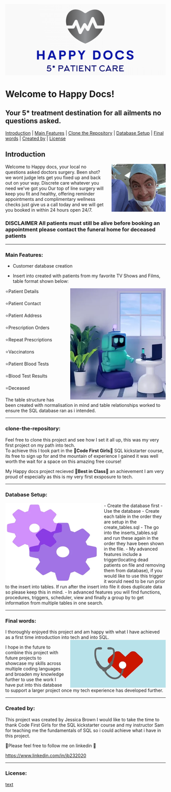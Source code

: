 ![alt text](pictures/Happy_Docs_Logo.png)

# Welcome to Happy Docs!
## Your 5* treatment destination for all ailments no questions asked.


<a href="#introduction">Introduction</a> | <a href="#main-features">Main Features</a> | <a href="#clone-the-repository">Clone the Repository</a> | <a href="#database-setup">Database Setup</a> | <a href="#Final_Words">Final words</a> | <a href="#Created_by">Created by</a> | 
<a href="#license">License</a>  

## Introduction

<img src="pictures/doc_image.webp" alt="Doctor GIF" align="right" width="170" height="150" style="margin-left: 20px;">

Welcome to Happy docs, your local no questions asked doctors surgery.
Been shot? we wont judge lets get you fixed up and back out on your way.
Discrete care whatever you need we've got you
Our top of line surgery will keep you fit and healthy, offering reminder appointments and complimentary wellness checks just give us a call today and we will get you booked in within 24 hours open 24/7.
### DISCLAIMER All patients must still be alive before booking an appointment please contact the funeral home for deceased patients

---
<a name="main-features"></a>
### Main Features:

- Customer database creation

- Insert into created with patients from my favorite TV Shows and Films, table format shown below:
<img src="pictures/robo.webp" alt="robo GIF" align="right" width="300" height="350" style="margin-left: 30px;">

⭐Patient Details

⭐Patient Contact

⭐Patient Address

⭐Prescription Orders

⭐Repeat Prescriptions

⭐Vaccinatons

⭐Patient Blood Tests

⭐Blood Test Results

⭐Deceased

The table structure has been created with normalisation in mind and table relationships worked to ensure the SQL database ran as i intended.

---
<a name="clone-the-repository"></a>
### clone-the-repository:

Feel free to clone this project and see how I set it all up, this was my very first project on my path into tech.\
To achieve this I took part in the 
🩷**Code First Girls**🩷 SQL kickstarter course, its free to sign up for and the mountain of experience I gained it was well worth the wait for a space on this amazing free course!

My Happy docs project recieved 🩷**Best in Class**🩷 an achievement I am very proud of especially as this is my very first exsposure to tech.

---
<a name="Database Setup"></a>
### Database Setup:

<img src="pictures/setup.webp" alt="setup GIF" align="left" width="300" height="250" style="margin-right: 10px;">
- Create the database first
- Use the database
- Create each table in the order they are setup in the create_tables.sql
- The go into the inserts_tables.sql and run these again in the order they have been shown in the file.
- My advanced features include a trigger(locating dead patients on file and removing them from database), if you would like to use this trigger it woruld need to be run prior to the insert into tables.
If run after the insert into file it does duplicate data so please keep this in mind.
- In advanced features you will find functions, procedures, triggers, scheduler, view and finally a group by to get information from multiple tables in one search.

<br>
<p>

---
<a name="Final_words"></a>
### Final words:

I thoroughly enjoyed this project and am happy with what I have achieved as a first time introduction into tech and into SQL.
<img src="pictures/giphy.webp" alt="giphy GIF" align="right" width="300" height="150" style="margin-left: 20px;">

I hope in the future to combine this project with future projects to showcase my skills across multiple coding languages and broaden my knowledge further to use the work I have put into this database to support a larger project once my tech experience has developed further.


---
<a name="Created_by"></a>
### Created by:

This project was created by Jessica Brown
I would like to take the time to thank Code First Girls for the SQL kickstarter course and my instructor Sam for teaching me the fundamentals of SQL so i could achieve what i have in this project.

🩷Please feel free to follow me on linkedin 🩷

https://www.linkedin.com/in/jb232020

---
<a name="License"></a>
### License:

[text](LICENSE)
